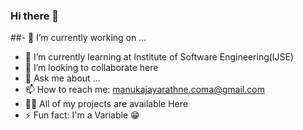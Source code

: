 ### Hi there 👋







##- 🔭 I’m currently working on ...
- 🌱 I’m currently learning at Institute of Software Engineering(IJSE)
- 👯 I’m looking to collaborate here
- 💬 Ask me about ...
- 📫 How to reach me: manukajayarathne.coma@gmail.com
- 👨‍💻 All of my projects are available Here
- ⚡ Fun fact: I'm a Variable 😁

